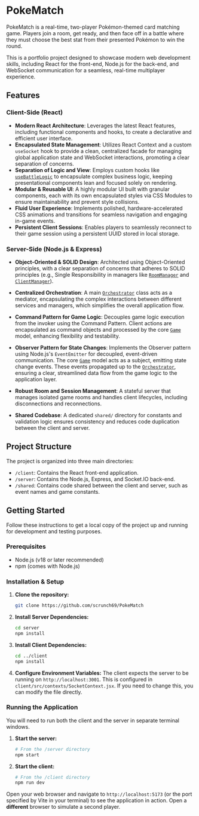 # PokeMatch

PokeMatch is a real-time, two-player Pokémon-themed card matching game. Players join a room, get ready, and then face off in a battle where they must choose the best stat from their presented Pokémon to win the round.

This is a portfolio project designed to showcase modern web development skills, including React for the front-end, Node.js for the back-end, and WebSocket communication for a seamless, real-time multiplayer experience.

## Features

### Client-Side (React)

*   **Modern React Architecture**: Leverages the latest React features, including functional components and hooks, to create a declarative and efficient user interface.
*   **Encapsulated State Management**: Utilizes React Context and a custom `useSocket` hook to provide a clean, centralized facade for managing global application state and WebSocket interactions, promoting a clear separation of concerns.
*   **Separation of Logic and View**: Employs custom hooks like [`useBattleLogic`](client/src/hooks/useBattleLogic.js) to encapsulate complex business logic, keeping presentational components lean and focused solely on rendering.
*   **Modular & Reusable UI**: A highly modular UI built with granular components, each with its own encapsulated styles via CSS Modules to ensure maintainability and prevent style collisions.
*   **Fluid User Experience**: Implements polished, hardware-accelerated CSS animations and transitions for seamless navigation and engaging in-game events.
*   **Persistent Client Sessions**: Enables players to seamlessly reconnect to their game session using a persistent UUID stored in local storage.

### Server-Side (Node.js & Express)

*   **Object-Oriented & SOLID Design**: Architected using Object-Oriented principles, with a clear separation of concerns that adheres to SOLID principles (e.g., Single Responsibility in managers like [`RoomManager`](server/src/managers/RoomManager.js) and [`ClientManager`](server/src/managers/ClientManager.js)).
*   **Centralized Orchestration**: A main [`Orchestrator`](server/src/services/Orchestrator.js) class acts as a mediator, encapsulating the complex interactions between different services and managers, which simplifies the overall application flow.
*   **Command Pattern for Game Logic**: Decouples game logic execution from the invoker using the Command Pattern. Client actions are encapsulated as command objects and processed by the core [`Game`](server/src/models/Game.js) model, enhancing flexibility and testability.
*   **Observer Pattern for State Changes**: Implements the Observer pattern using Node.js's `EventEmitter` for decoupled, event-driven communication. The core [`Game`](server/src/models/Game.js) model acts as a subject, emitting state change events. These events propagated up to the [`Orchestrator`](server/src/services/Orchestrator.js), ensuring a clear, streamlined data flow from the game logic to the application layer.

*   **Robust Room and Session Management**: A stateful server that manages isolated game rooms and handles client lifecycles, including disconnections and reconnections.
*   **Shared Codebase**: A dedicated `shared/` directory for constants and validation logic ensures consistency and reduces code duplication between the client and server.

## Project Structure

The project is organized into three main directories:

*   `/client`: Contains the React front-end application.
*   `/server`: Contains the Node.js, Express, and Socket.IO back-end.
*   `/shared`: Contains code shared between the client and server, such as event names and game constants.

## Getting Started

Follow these instructions to get a local copy of the project up and running for development and testing purposes.

### Prerequisites

*   Node.js (v18 or later recommended)
*   npm (comes with Node.js)

### Installation & Setup

1.  **Clone the repository:**
    ````bash
    git clone https://github.com/scrunch69/PokeMatch
    ````

2.  **Install Server Dependencies:**
    ````bash
    cd server
    npm install
    ````

3.  **Install Client Dependencies:**
    ````bash
    cd ../client
    npm install
    ````

4.  **Configure Environment Variables:**
    The client expects the server to be running on `http://localhost:3001`. This is configured in `client/src/contexts/SocketContext.jsx`. If you need to change this, you can modify the file directly.

### Running the Application

You will need to run both the client and the server in separate terminal windows.

1.  **Start the server:**
    ````bash
    # From the /server directory
    npm start
    ````

2.  **Start the client:**
    ````bash
    # From the /client directory
    npm run dev
    ````

Open your web browser and navigate to `http://localhost:5173` (or the port specified by Vite in your terminal) to see the application in action. Open a __different__ browser to simulate a second player.